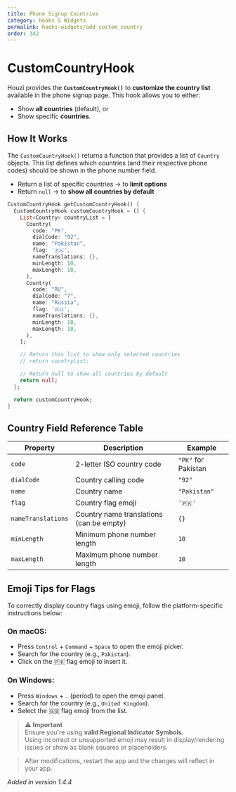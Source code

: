 ```yaml
---
title: Phone Signup Countries
category: Hooks & Widgets
permalink: hooks-widgets/add_custom_country
order: 342
---
```


# CustomCountryHook

Houzi provides the **`CustomCountryHook()`** to **customize the country list** available in the phone signup page. This hook allows you to either:

- Show **all countries** (default), or  
- Show specific **countries**.


## How It Works

The `CustomCountryHook()` returns a function that provides a list of `Country` objects. This list defines which countries (and their respective phone codes) should be shown in the phone number field.

- Return a list of specific countries → to **limit options**
- Return `null` → to **show all countries by default**

```dart
CustomCountryHook getCustomCountryHook() {
  CustomCountryHook customCountryHook = () {
    List<Country> countryList = [
      Country(
        code: "PK",
        dialCode: "92",
        name: "Pakistan",
        flag: '🇵🇰',
        nameTranslations: {},
        minLength: 10,
        maxLength: 10,
      ),
      Country(
        code: "RU",
        dialCode: "7",
        name: "Russia",
        flag: '🇷🇺',
        nameTranslations: {},
        minLength: 10,
        maxLength: 10,
      ),
    ];

    // Return this list to show only selected countries
    // return countryList;

    // Return null to show all countries by default
    return null;
  };

  return customCountryHook;
}
```

## Country Field Reference Table

| Property           | Description                              | Example             |
| ------------------ | ---------------------------------------- | ------------------- |
| `code`             | 2-letter ISO country code                | `"PK"` for Pakistan |
| `dialCode`         | Country calling code                     | `"92"`              |
| `name`             | Country name                             | `"Pakistan"`        |
| `flag`             | Country flag emoji                       | `'🇵🇰'`               |
| `nameTranslations` | Country name translations (can be empty) | `{}`                |
| `minLength`        | Minimum phone number length              | `10`                |
| `maxLength`        | Maximum phone number length              | `10`                |


## Emoji Tips for Flags

To correctly display country flags using emoji, follow the platform-specific instructions below:

### On macOS:
- Press `Control` + `Command` + `Space` to open the emoji picker.
- Search for the country (e.g., `Pakistan`).
- Click on the 🇵🇰 flag emoji to insert it.

### On Windows:
- Press `Windows` + `.` (period) to open the emoji panel.
- Search for the country (e.g., `United Kingdom`).
- Select the 🇬🇧 flag emoji from the list.

> ⚠️ **Important**  
> Ensure you're using **valid Regional Indicator Symbols**.  
> Using incorrect or unsupported emoji may result in display/rendering issues or show as blank squares or placeholders.


>  After modifications, restart the app and the changes will reflect in your app.

*Added in version 1.4.4*